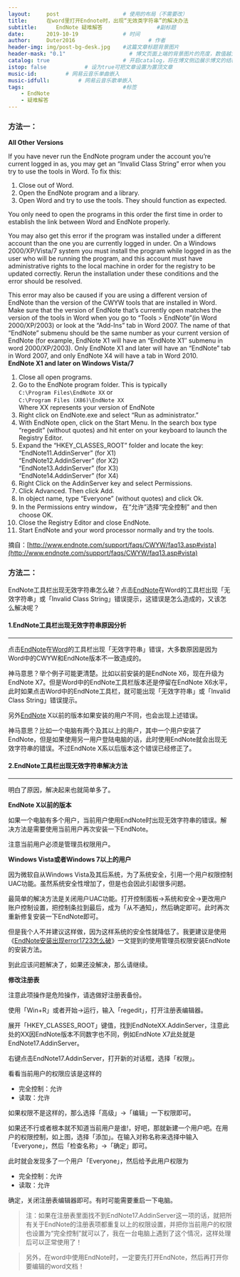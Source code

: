 ```yaml
---
layout:     post   				    # 使用的布局（不需要改）
title:      在word里打开Endnote时，出现“无效类字符串”的解决办法 				# 标题 
subtitle:      EndNote 疑难解答                 #副标题
date:       2019-10-19 				# 时间
author:     Duter2016 						# 作者
header-img: img/post-bg-desk.jpg 	#这篇文章标题背景图片
header-mask: "0.1"                    # 博文页面上端的背景图片的亮度，数值越大越黑暗
catalog: true 						# 开启catalog，将在博文侧边展示博文的结构
istop: false            # 设为true可把文章设置为置顶文章
music-id:         # 网易云音乐单曲嵌入
music-idfull:         # 网易云音乐歌单嵌入
tags:								#标签
    - EndNote
    - 疑难解答
---
```


### 方法一：

**All Other Versions**

If you have never run the EndNote program under the account you’re current logged in as, you may get an “Invalid Class String” error when you try to use the tools in Word. To fix this:

1.  Close out of Word.
2.  Open the EndNote program and a library.
3.  Open Word and try to use the tools. They should function as expected.

You only need to open the programs in this order the first time in order to establish the link between Word and EndNote properly.

You may also get this error if the program was installed under a different account than the one you are currently logged in under. On a Windows 2000/XP/Vista/7 system you must install the program while logged in as the user who will be running the program, and this account must have administrative rights to the local machine in order for the registry to be updated correctly. Rerun the installation under these conditions and the error should be resolved.

This error may also be caused if you are using a different version of EndNote than the version of the CWYW tools that are installed in Word. Make sure that the version of EndNote that’s currently open matches the version of the tools in Word when you go to “Tools > EndNote”(in Word 2000/XP/2003) or look at the “Add-Ins” tab in Word 2007. The name of that “EndNote” submenu should be the same number as your current version of EndNote (for example, EndNote X1 will have an “EndNote X1″ submenu in word 2000/XP/2003). Only EndNote X1 and later will have an “EndNote” tab in Word 2007, and only EndNote X4 will have a tab in Word 2010.  
**EndNote X1 and later on Windows Vista/7**

1.  Close all open programs.
2.  Go to the EndNote program folder. This is typically  
    `C:\Program Files\EndNote XX`
    or  
    `C:\Program Files (X86)\EndNote XX`   
    Where XX represents your version of EndNote
3.  Right click on EndNote.exe and select “Run as administrator.”
4.  With EndNote open, click on the Start Menu. In the search box type “regedit” (without quotes) and hit enter on your keyboard to launch the Registry Editor.
5.  Expand the “HKEY\_CLASSES\_ROOT” folder and locate the key:  
    “EndNote11.AddinServer” (for X1)  
    “EndNote12.AddinServer” (for X2)  
    “EndNote13.AddinServer” (for X3)  
    “EndNote14.AddinServer” (for X4)
6.  Right Click on the AddinServer key and select Permissions.
7.  Click Advanced. Then click Add.
8.  In object name, type “Everyone” (without quotes) and click Ok.
9.  In the Permissions entry window， 在“允许”选择“完全控制” and then choose OK.
10.  Close the Registry Editor and close EndNote.
11.  Start EndNote and your word processor normally and try the tools.

摘自：[http://www.endnote.com/support/faqs/CWYW/faq13.asp#vista](http://www.endnote.com/support/faqs/CWYW/faq13.asp#vista)

### 方法二：
EndNote工具栏出现无效字符串怎么破？点击[EndNote](http://www.howsci.com/tag/endnote/)在Word的工具栏出现「无效字符串」或「Invalid Class String」错误提示，这错误是怎么造成的，又该怎么解决呢？

#### 1.EndNote工具栏出现无效字符串原因分析
---------------------

点击[EndNote](http://www.howsci.com/tag/endnote/)在[Word](http://www.howsci.com/tag/word/)的工具栏出现「无效字符串」错误，大多数原因是因为Word中的CWYW和EndNote版本不一致造成的。

神马意思？举个例子可能更清楚。比如以前安装的是EndNote X6，现在升级为EndNote X7。但是Word中的EndNote工具栏版本还是停留在EndNote X6水平，此时如果点击Word中的EndNote工具栏，就可能出现「无效字符串」或「Invalid Class String」错误提示。

另外[EndNote](http://www.howsci.com/tag/endnote/) X以前的版本如果安装的用户不同，也会出现上述错误。

神马意思？比如一个电脑有两个及其以上的用户，其中一个用户安装了EndNote，但是如果使用另一用户登陆电脑的话，此时使用EndNote就会出现无效字符串的错误。不过EndNote X系以后版本这个错误已经修正了。

#### 2.EndNote工具栏出现无效字符串解决方法
---------------------

明白了原因，解决起来也就简单多了。

**EndNote X以前的版本**

如果一个电脑有多个用户，当前用户使用EndNote时出现无效字符串的错误。解决方法是需要使用当前用户再次安装一下EndNote。

注意当前用户必须是管理员权限用户。

**Windows Vista或者Windows 7以上的用户**

因为微软自从Windows Vista及其后系统，为了系统安全，引用一个用户权限控制UAC功能。虽然系统安全性增加了，但是也会因此引起很多问题。

最简单的解决方法是关闭用户UAC功能。打开控制面板→系统和安全→更改用户账户控制设置，把控制条拉到最后，成为「从不通知」，然后确定即可。此时再次重新修复安装一下EndNote即可。

但是我个人不并建议这样做，因为这样系统的安全性就降低了。我更建议是使用《[EndNote安装出现error1723怎么破](http://www.howsci.com/endnote-error1723.html)》一文提到的使用管理员权限安装EndNote的安装方法。

到此应该问题解决了，如果还没解决，那么请继续。

**修改注册表**

注意此项操作是危险操作，请选做好注册表备份。

使用「Win+R」或者开始→运行，输入「regedit」，打开注册表编辑器。

展开「HKEY\_CLASSES\_ROOT」键值，找到EndNoteXX.AddinServer，注意此处的XX因EndNote版本不同数字也不同，例如EndNote X7此处就是EndNote17.AddinServer。

右键点击EndNote17.AddinServer，打开新的对话框，选择「权限」。

看看当前用户的权限应该是这样的

*   完全控制：允许
*   读取：允许

如果权限不是这样的，那么选择「高级」→「编辑」一下权限即可。

如果还不行或者根本就不知道当前用户是谁!，好吧，那就新建一个用户吧。在用户的权限控制，如上图，选择「添加」。在输入对称名称来选择中输入「Everyone」，然后「检查名称」→「确定」即可。

此时就会发现多了一个用户「Everyone」，然后给予此用户权限为

*   完全控制：允许
*   读取：允许

确定，关闭注册表编辑器即可。有时可能需要重启一下电脑。

> 注：如果在注册表里面找不到EndNote17.AddinServer这一项的话，就把所有关于EndNote的注册表项都重复以上的权限设置，并把你当前用户的权限也设置为“完全控制”就可以了，我在一台电脑上遇到了这个情况，这样处理后可以正常使用了！

> 另外，在word中使用EndNote时，一定要先打开EndNote，然后再打开你要编辑的word文档！
